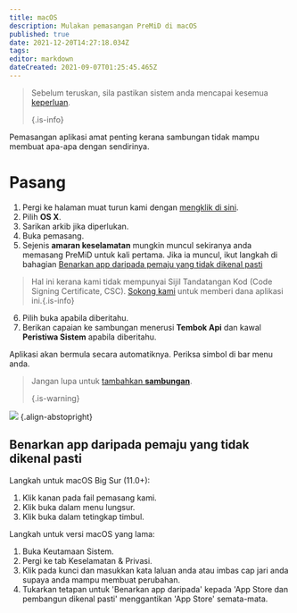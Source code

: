 ```yaml
---
title: macOS
description: Mulakan pemasangan PreMiD di macOS
published: true
date: 2021-12-20T14:27:18.034Z
tags:
editor: markdown
dateCreated: 2021-09-07T01:25:45.465Z
---
```


> Sebelum teruskan, sila pastikan sistem anda mencapai kesemua [keperluan](/install/requirements). 
> 
> {.is-info}

Pemasangan aplikasi amat penting kerana sambungan tidak mampu membuat apa-apa dengan sendirinya.

# Pasang
1. Pergi ke halaman muat turun kami dengan [mengklik di sini](https://premid.app/downloads).
2. Pilih **OS X**.
3. Sarikan arkib jika diperlukan.
4. Buka pemasang.
5. Sejenis **amaran keselamatan** mungkin muncul sekiranya anda memasang PreMiD untuk kali pertama. Jika ia muncul, ikut langkah di bahagian [Benarkan app daripada pemaju yang tidak dikenal pasti](https://docs.premid.app/install/macos#allow-apps-from-unidentified-developers)
> Hal ini kerana kami tidak mempunyai Sijil Tandatangan Kod (Code Signing Certificate, CSC). [Sokong kami](https://www.patreon.com/Timeraa) untuk memberi dana aplikasi ini.{.is-info}
6. Pilih buka apabila diberitahu.
7. Berikan capaian ke sambungan menerusi **Tembok Api** dan kawal **Peristiwa Sistem** apabila diberitahu.

Aplikasi akan bermula secara automatiknya. Periksa simbol di bar menu anda.

> Jangan lupa untuk [tambahkan **sambungan**](/install). 
> 
> {.is-warning}

![](https://img.icons8.com/color/2x/mac-logo.png) {.align-abstopright}

## Benarkan app daripada pemaju yang tidak dikenal pasti
Langkah untuk macOS Big Sur (11.0+):
1. Klik kanan pada fail pemasang kami.
2. Klik buka dalam menu lungsur.
3. Klik buka dalam tetingkap timbul.

Langkah untuk versi macOS yang lama:
1. Buka Keutamaan Sistem.
2. Pergi ke tab Keselamatan & Privasi.
3. Klik pada kunci dan masukkan kata laluan anda atau imbas cap jari anda supaya anda mampu membuat perubahan.
4. Tukarkan tetapan untuk 'Benarkan app daripada' kepada 'App Store dan pembangun dikenal pasti' menggantikan 'App Store' semata-mata.
